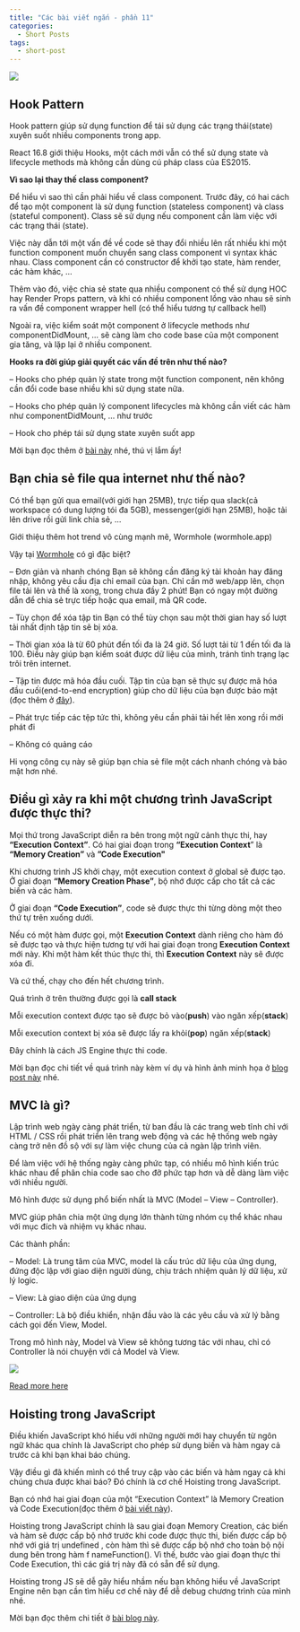 ```yaml
---
title: "Các bài viết ngắn - phần 11"
categories:
  - Short Posts
tags:
  - short-post
---
```

![](assets/images/2022/09/2022-09-08-cac-bai-viet-ngan-phan-11-cover.webp)
## Hook Pattern

Hook pattern giúp sử dụng function để tái sử dụng các trạng thái(state) xuyên suốt nhiều components trong app.

React 16.8 giới thiệu Hooks, một cách mới vẫn có thể sử dụng state và lifecycle methods mà không cần dùng cú pháp class của ES2015.

**Vì sao lại thay thế class component?**

Để hiểu vì sao thì cần phải hiểu về class component. Trước đây, có hai cách để tạo một component là sử dụng function (stateless component) và class (stateful component). Class sẽ sử dụng nếu component cần làm việc với các trạng thái (state).

Việc này dẫn tới một vấn đề về code sẽ thay đổi nhiều lên rất nhiều khi một function component muốn chuyển sang class component vì syntax khác nhau. Class component cần có constructor để khởi tạo state, hàm render, các hàm khác, …

Thêm vào đó, việc chia sẻ state qua nhiều component có thể sử dụng HOC hay Render Props pattern, và khi có nhiều component lồng vào nhau sẽ sinh ra vấn đề component wrapper hell (có thể hiểu tương tự callback hell)

Ngoài ra, việc kiểm soát một component ở lifecycle methods như componentDidMount, … sẽ càng làm cho code base của một component gia tăng, và lặp lại ở nhiều component.

**Hooks ra đời giúp giải quyết các vấn đề trên như thế nào?**

– Hooks cho phép quản lý state trong một function component, nên không cần đổi code base nhiều khi sử dụng state nữa.

– Hooks cho phép quản lý component lifecycles mà không cần viết các hàm như componentDidMount, … như trước

– Hook cho phép tái sử dụng state xuyên suốt app

Mời bạn đọc thêm ở [bài này](https://www.patterns.dev/posts/hooks-pattern/) nhé, thú vị lắm ấy!


## Bạn chia sẻ file qua internet như thế nào?

Có thể bạn gửi qua email(với giới hạn 25MB), trực tiếp qua slack(cả workspace có dung lượng tói đa 5GB), messenger(giới hạn 25MB), hoặc tải lên drive rồi gửi link chia sẻ, …

Giới thiệu thêm hot trend vô cùng mạnh mẽ, Wormhole (wormhole.app)

Vậy tại [Wormhole](https://wormhole.app/) có gì đặc biệt?

– Đơn giản và nhanh chóng Bạn sẽ không cần đăng ký tài khoản hay đăng nhập, không yêu cầu địa chỉ email của bạn. Chỉ cần mở web/app lên, chọn file tải lên và thế là xong, trong chưa đầy 2 phút! Bạn có ngay một đường dẫn để chia sẻ trực tiếp hoặc qua email, mã QR code.

– Tùy chọn để xóa tập tin Bạn có thể tùy chọn sau một thời gian hay số lượt tải nhất định tập tin sẽ bị xóa.

– Thời gian xóa là từ 60 phút đến tối đa là 24 giờ. Số lượt tải từ 1 đến tối đa là 100. Điều này giúp bạn kiểm soát được dữ liệu của mình, tránh tình trạng lạc trôi trên internet.

– Tập tin được mã hóa đầu cuối. Tập tin của bạn sẽ thực sự được mã hóa đầu cuối(end-to-end encryption) giúp cho dữ liệu của bạn được bảo mật (đọc thêm ở [đây](https://wormhole.app/about)).

– Phát trực tiếp các tệp tức thì, không yêu cần phải tải hết lên xong rồi mới phát đi

– Không có quảng cáo

Hi vọng công cụ này sẽ giúp bạn chia sẻ file một cách nhanh chóng và bảo mật hơn nhé.

## Điều gì xảy ra khi một chương trình JavaScript được thực thi?

Mọi thứ trong JavaScript diễn ra bên trong một ngữ cảnh thực thi, hay **“Execution Context”**. Có hai giai đoạn trong **“Execution Context**” là **“Memory Creation”** và **”Code Execution"**

Khi chương trình JS khởi chạy, một execution context ở global sẽ được tạo. Ở giai đoạn **“Memory Creation Phase”**, bộ nhớ được cấp cho tất cả các biến và các hàm.

Ở giai đoạn **“Code Execution”**, code sẽ được thực thi từng dòng một theo thứ tự trên xuống dưới.

Nếu có một hàm được gọi, một **Execution Context** dành riêng cho hàm đó sẽ được tạo và thực hiện tương tự với hai giai đoạn trong **Execution Context** mới này. Khi một hàm kết thúc thực thi, thì **Execution Context** này sẽ được xóa đi.

Và cứ thế, chạy cho đến hết chương trình.

Quá trình ở trên thường được gọi là **call stack**

Mỗi execution context được tạo sẽ được bỏ vào(**push**) vào ngăn xếp(**stack**)

Mỗi execution context bị xóa sẽ được lấy ra khỏi(**pop**) ngăn xếp(**stack**)

Đây chính là cách JS Engine thực thi code.

Mời bạn đọc chi tiết về quá trình này kèm ví dụ và hình ảnh minh họa ở [blog post này](https://beautyoncode.com/dieu-gi-xay-ra-khi-chay-mot-chuong-trinh-javascript/) nhé.


## MVC là gì?

Lập trình web ngày càng phát triển, từ ban đầu là các trang web tĩnh chỉ với HTML / CSS rồi phát triển lên trang web động và các hệ thống web ngày càng trở nên đồ sộ với sự làm việc chung của cả ngàn lập trình viên.

Để làm việc với hệ thống ngày càng phức tạp, có nhiều mô hình kiến trúc khác nhau để phân chia code sao cho đỡ phức tạp hơn và dễ dàng làm việc với nhiều người.

Mô hình được sử dụng phổ biến nhất là MVC (Model – View – Controller).

MVC giúp phân chia một ứng dụng lớn thành từng nhóm cụ thể khác nhau với mục đích và nhiệm vụ khác nhau.

Các thành phần:

– Model: Là trung tâm của MVC, model là cấu trúc dữ liệu của ứng dụng, đứng độc lập với giao diện người dùng, chịu trách nhiệm quản lý dữ liệu, xử lý logic.

– View: Là giao diện của ứng dụng

– Controller: Là bộ điều khiển, nhận đầu vào là các yêu cầu và xử lý bằng cách gọi đến View, Model.

Trong mô hình này, Model và View sẽ không tương tác với nhau, chỉ có Controller là nói chuyện với cả Model và View.

![](assets/images/2022/09/2022-09-08-cac-bai-viet-ngan-phan-11-1.webp)

[Read more here](https://en.wikipedia.org/wiki/Model%E2%80%93view%E2%80%93controller)

## Hoisting trong JavaScript

Điều khiến JavaScript khó hiểu với những người mới hay chuyển từ ngôn ngữ khác qua chính là JavaScript cho phép sử dụng biến và hàm ngay cả trước cả khi bạn khai báo chúng.

Vậy điều gì đã khiến mình có thể truy cập vào các biến và hàm ngay cả khi chúng chưa được khai báo? Đó chính là cơ chế Hoisting trong JavaScript.

Bạn có nhớ hai giai đoạn của một “Execution Context” là Memory Creation và Code Execution(đọc thêm ở [bài viết này](https://beautyoncode.com/dieu-gi-xay-ra-khi-chay-mot-chuong-trinh-javascript/)).

Hoisting trong JavaScript chính là sau giai đoạn Memory Creation, các biến và hàm sẽ được cấp bộ nhớ trước khi code được thực thi, biến được cấp bộ nhớ với giá trị undefined , còn hàm thì sẽ được cấp bộ nhớ cho toàn bộ nội dung bên trong hàm f nameFunction(). Vì thế, bước vào giai đoạn thực thi Code Execution, thì các giá trị này đã có sẵn để sử dụng.

Hoisting trong JS sẽ dễ gây hiểu nhầm nếu bạn không hiểu về JavaScript Engine nên bạn cần tìm hiểu cơ chế này để dễ debug chương trình của mình nhé.

Mời bạn đọc thêm chi tiết ở [bài blog này](https://beautyoncode.com/hoisting-trong-javascript/).

